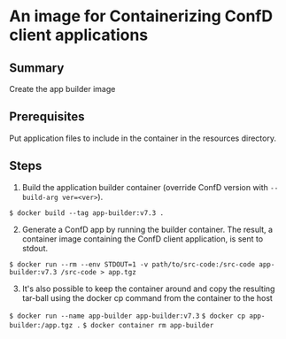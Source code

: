 An image for Containerizing ConfD client applications
=====================================================

Summary
-------
Create the app builder image

Prerequisites
-------------
Put application files to include in the container in the resources
directory.

Steps
-----
1. Build the application builder container (override ConfD version
   with `--build-arg ver=<ver>`).

`$ docker build --tag app-builder:v7.3 .`

2. Generate a ConfD app by running the builder container.  The result,
   a container image containing the ConfD client application, is sent
   to stdout.

`$ docker run --rm --env STDOUT=1 -v path/to/src-code:/src-code app-builder:v7.3 /src-code > app.tgz`

3. It's also possible to keep the container around and copy the
   resulting tar-ball using the docker cp command from the container
   to the host

`$ docker run --name app-builder app-builder:v7.3`
`$ docker cp app-builder:/app.tgz .`
`$ docker container rm app-builder`
